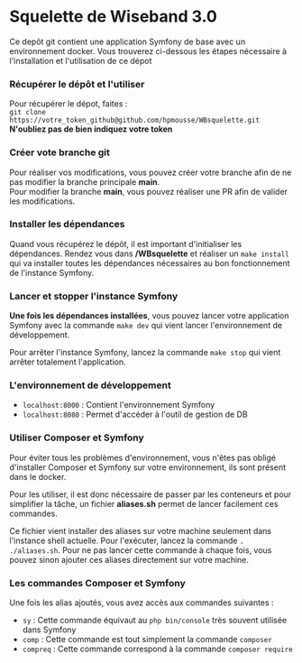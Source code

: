 # Squelette de Wiseband 3.0

Ce depôt git contient une application Symfony de base avec un environnement docker. 
Vous trouverez ci-dessous les étapes nécessaire à l'installation et l'utilisation de ce dépot

### Récupérer le dépôt et l'utiliser 

Pour récupérer le dépot, faites :<br> 
`git clone https://votre_token_github@github.com/hpmousse/WBsquelette.git`<br>
**N'oubliez pas de bien indiquez votre token**

### Créer vote branche git 

Pour réaliser vos modifications, vous pouvez créer votre branche afin de ne pas modifier la branche principale **main**.<br>
Pour modifier la branche **main**, vous pouvez réaliser une PR afin de valider les modifications.

### Installer les dépendances 

Quand vous récupérez le dépôt, il est important d'initialiser les dépendances. Rendez vous dans **/WBsquelette** et réaliser un `make install` qui va installer toutes les dépendances nécessaires au bon fonctionnement de l'instance Symfony.

### Lancer et stopper l'instance Symfony

**Une fois les dépendances installées**, vous pouvez lancer votre application Symfony avec la commande `make dev` qui vient lancer l'environnement de développement.

Pour arrêter l'instance Symfony, lancez la commande `make stop` qui vient arrêter totalement l'application.

### L'environnement de développement 

- `localhost:8000` : Contient l'environnement Symfony
- `localhost:8080` : Permet d'accéder à l'outil de gestion de DB

### Utiliser Composer et Symfony

Pour éviter tous les problèmes d'environnement, vous n'êtes pas obligé d'installer Composer et Symfony sur votre environnement, ils sont présent dans le docker.

Pour les utiliser, il est donc nécessaire de passer par les conteneurs et pour simplifier la tâche, un fichier **aliases.sh** permet de lancer facilement ces commandes. 

Ce fichier vient installer des aliases sur votre machine seulement dans l'instance shell actuelle. Pour l'exécuter, lancez la commande `. ./aliases.sh`. 
Pour ne pas lancer cette commande à chaque fois, vous pouvez sinon ajouter ces aliases directement sur votre machine.

### Les commandes Composer et Symfony

Une fois les alias ajoutés, vous avez accès aux commandes suivantes : 

- `sy` : Cette commande équivaut au `php bin/console` très souvent utilisée dans Symfony
- `comp` : Cette commande est tout simplement la commande `composer`
- `compreq` : Cette commande correspond à la commande `composer require`

